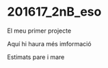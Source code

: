 # 201617_2nB_eso
El meu primer projecte
  
 Aquí hi haura més imformació
  
  
 Estimats pare i mare 
  
